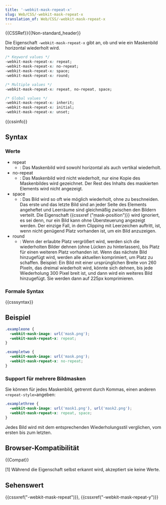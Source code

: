 ```yaml
---
title: '-webkit-mask-repeat-x'
slug: Web/CSS/-webkit-mask-repeat-x
translation_of: Web/CSS/-webkit-mask-repeat-x
---
```

{{CSSRef}}{{Non-standard_header}}

Die Eigenschaft `-webkit-mask-repeat-x` gibt an, ob und wie ein Maskenbild horizontal wiederholt wird.

```css
/* Keyword values */
-webkit-mask-repeat-x: repeat;
-webkit-mask-repeat-x: no-repeat;
-webkit-mask-repeat-x: space;
-webkit-mask-repeat-x: round;

/* Multiple values */
-webkit-mask-repeat-x: repeat, no-repeat, space;

/* Global values */
-webkit-mask-repeat-x: inherit;
-webkit-mask-repeat-x: initial;
-webkit-mask-repeat-x: unset;
```

{{cssinfo}}

## Syntax

### Werte

- repeat
  - : Das Maskenbild wird sowohl horizontal als auch vertikal wiederholt.
- no-repeat
  - : Das Maskenbild wird nicht wiederholt, nur eine Kopie des Maskenbildes wird gezeichnet. Der Rest des Inhalts des maskierten Elements wird nicht angezeigt.
- space
  - : Das Bild wird so oft wie möglich wiederholt, ohne zu beschneiden. Das erste und das letzte Bild sind an jeder Seite des Elements angeheftet und Leerräume sind gleichmäßig zwischen den Bildern verteilt. Die Eigenschaft {{cssxref ("mask-position")}} wird ignoriert, es sei denn, nur ein Bild kann ohne Übersteuerung angezeigt werden. Der einzige Fall, in dem Clipping mit Leerzeichen auftritt, ist, wenn nicht genügend Platz vorhanden ist, um ein Bild anzuzeigen.
- round
  - : Wenn der erlaubte Platz vergrößert wird, werden sich die wiederholten Bilder dehnen (ohne Lücken zu hinterlassen), bis Platz für einen weiteren Platz vorhanden ist. Wenn das nächste Bild hinzugefügt wird, werden alle aktuellen komprimiert, um Platz zu schaffen. Beispiel: Ein Bild mit einer ursprünglichen Breite von 260 Pixeln, das dreimal wiederholt wird, könnte sich dehnen, bis jede Wiederholung 300 Pixel breit ist, und dann wird ein weiteres Bild hinzugefügt. Sie werden dann auf 225px komprimieren.

### Formale Syntax

{{csssyntax}}

## Beispiel

```css
.exampleone {
  -webkit-mask-image: url('mask.png');
  -webkit-mask-repeat-x: repeat;
}

.exampletwo {
  -webkit-mask-image: url('mask.png');
  -webkit-mask-repeat-x: no-repeat;
}
```

### Support für mehrere Bildmasken

Sie können für jedes Maskenbild, getrennt durch Kommas, einen anderen `<repeat-style>`angeben:

```css
.examplethree {
  -webkit-mask-image: url('mask1.png'), url('mask2.png');
  -webkit-mask-repeat-x: repeat, space;
}
```

Jedes Bild wird mit dem entsprechenden Wiederholungsstil verglichen, vom ersten bis zum letzten.

## Browser-Kompatibilität

{{Compat}}

\[1] Während die Eigenschaft selbst erkannt wird, akzeptiert sie keine Werte.

## Sehenswert

{{cssxref("-webkit-mask-repeat")}}, {{cssxref("-webkit-mask-repeat-y")}}
